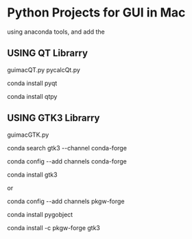 # Python Projects for GUI in Mac

using anaconda tools, and add the 


## USING QT Librarry 
guimacQT.py
pycalcQt.py

conda install pyqt

conda install qtpy



## USING GTK3 Librarry 

guimacGTK.py

conda search gtk3 --channel conda-forge

conda config --add channels conda-forge

conda install gtk3

or 

conda config --add channels pkgw-forge

conda install pygobject

conda install -c pkgw-forge gtk3




